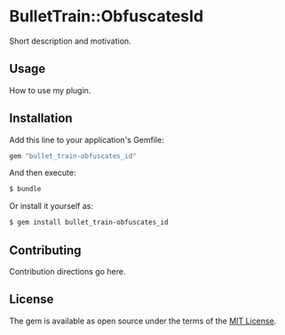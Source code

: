 # BulletTrain::ObfuscatesId
Short description and motivation.

## Usage
How to use my plugin.

## Installation
Add this line to your application's Gemfile:

```ruby
gem "bullet_train-obfuscates_id"
```

And then execute:
```bash
$ bundle
```

Or install it yourself as:
```bash
$ gem install bullet_train-obfuscates_id
```

## Contributing
Contribution directions go here.

## License
The gem is available as open source under the terms of the [MIT License](https://opensource.org/licenses/MIT).
